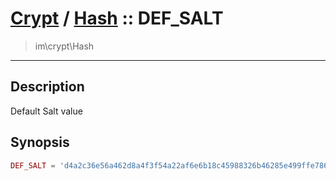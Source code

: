 # [Crypt](crypt.md) / [Hash](crypt-Hash.md) :: DEF_SALT
 > im\crypt\Hash
____

## Description
Default Salt value

## Synopsis
```php
DEF_SALT = 'd4a2c36e56a462d8a4f3f54a22af6e6b18c45988326b46285e499ffe786a24ee'
```
